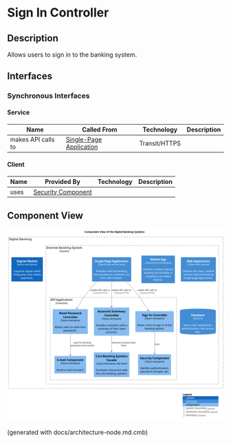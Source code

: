 # Sign In Controller
## Description
Allows users to sign in to the banking system.


## Interfaces

### Synchronous Interfaces

#### Service
| Name | Called From | Technology | Description |
|---|---|---|---|
| makes API calls to | [Single-Page Application](../../mybank/digital-banking/single-page-app.md) | Transit/HTTPS |  |

#### Client
| Name | Provided By | Technology | Description |
|---|---|---|---|
| uses | [Security Component](../../mybank/digital-banking/security-component.md) |  |  |

## Component View
![Component View of the Digital Banking Systems](../../mybank/digital-banking/component-view.png)


(generated with docs/architecture-node.md.cmb)
